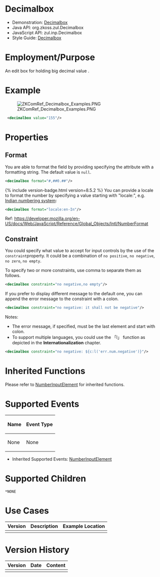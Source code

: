 

# Decimalbox

- Demonstration:
  [Decimalbox](http://www.zkoss.org/zkdemo/input/form_sample)
- Java API: <javadoc>org.zkoss.zul.Decimalbox</javadoc>
- JavaScript API:
  <javadoc directory="jsdoc">zul.inp.Decimalbox</javadoc>
- Style Guide: [
  Decimalbox](ZK_Style_Guide/XUL_Component_Specification/Decimalbox)

# Employment/Purpose

An edit box for holding big decimal value .

# Example

<figure>
<img src="ZKComRef_Decimalbox_Examples.PNG"
title="ZKComRef_Decimalbox_Examples.PNG" />
<figcaption>ZKComRef_Decimalbox_Examples.PNG</figcaption>
</figure>

``` xml
 <decimalbox value="155"/>
```

# Properties

## Format

You are able to format the field by providing specifying the attribute
with a formatting string. The default value is `null`.

``` xml
<decimalbox format="#,##0.##"/>
```

{% include version-badge.html version=8.5.2 %} You can provide a locale to format
the number by specifying a value starting with "locale:", e.g. [Indian
numbering
system](https://en.wikipedia.org/wiki/Indian_numbering_system):

``` xml
<decimalbox format="locale:en-In"/>
```

Ref:
<https://developer.mozilla.org/en-US/docs/Web/JavaScript/Reference/Global_Objects/Intl/NumberFormat>

## Constraint

You could specify what value to accept for input controls by the use of
the `constraint`property. It could be a combination of `no positive`,
`no negative`, `no zero`, `no empty`.

To specify two or more constraints, use comma to separate them as
follows.

``` xml
<decimalbox constraint="no negative,no empty"/>
```

If you prefer to display different message to the default one, you can
append the error message to the constraint with a colon.

``` xml
<decimalbox constraint="no negative: it shall not be negative"/>
```

Notes:

- The error message, if specified, must be the last element and start
  with colon.
- To support multiple languages, you could use the 「l」 function as
  depicted in the **Internationalization** chapter.

``` xml
<decimalbox constraint="no negative: ${c:l('err.num.negative')}"/>
```

# Inherited Functions

Please refer to [
NumberInputElement](ZK_Component_Reference/Base_Components/NumberInputElement)
for inherited functions.

# Supported Events

<table>
<thead>
<tr class="header">
<th><center>
<p>Name</p>
</center></th>
<th><center>
<p>Event Type</p>
</center></th>
</tr>
</thead>
<tbody>
<tr class="odd">
<td><p>None</p></td>
<td><p>None</p></td>
</tr>
</tbody>
</table>

- Inherited Supported Events: [
  NumberInputElement](ZK_Component_Reference/Base_Components/NumberInputElement#Supported_Events)

# Supported Children

`*NONE`

# Use Cases

| Version | Description | Example Location |
|---------|-------------|------------------|
|         |             |                  |

# Version History



| Version | Date | Content |
|---------|------|---------|
|         |      |         |


